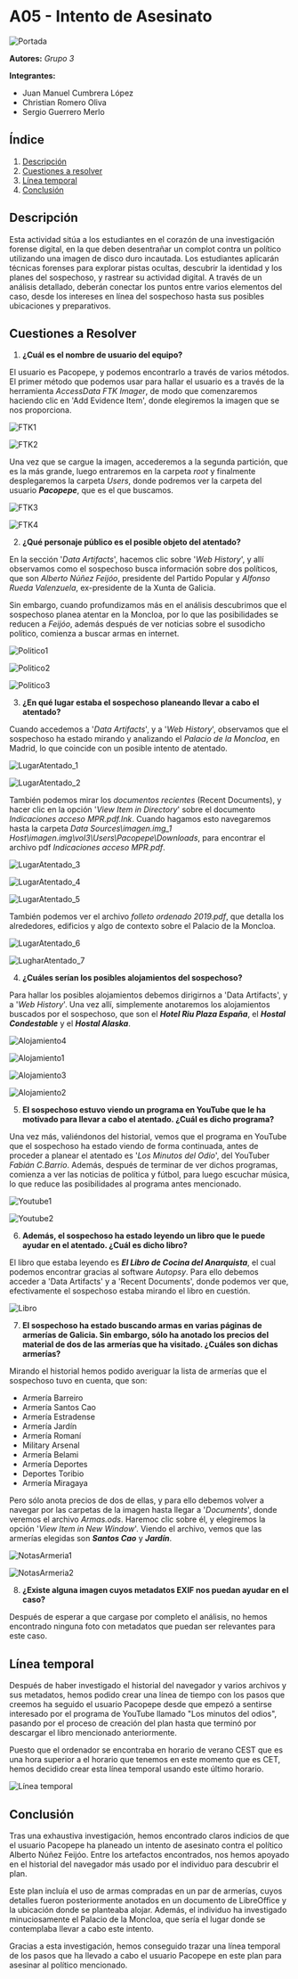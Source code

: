 # A05 - Intento de Asesinato

![Portada](img/portada.png)

**Autores:** *Grupo 3*

**Integrantes:**

- Juan Manuel Cumbrera López
- Christian Romero Oliva
- Sergio Guerrero Merlo

## Índice

1. [Descripción](#descripción)
2. [Cuestiones a resolver](#cuestiones-a-resolver)
3. [Línea temporal](#línea-temporal)
4. [Conclusión](#conclusión)


## Descripción

Esta actividad sitúa a los estudiantes en el corazón de una investigación forense digital, en la que deben desentrañar un complot contra un político utilizando una imagen de disco duro incautada. Los estudiantes aplicarán técnicas forenses para explorar pistas ocultas, descubrir la identidad y los planes del sospechoso, y rastrear su actividad digital. A través de un análisis detallado, deberán conectar los puntos entre varios elementos del caso, desde los intereses en línea del sospechoso hasta sus posibles ubicaciones y preparativos.

## Cuestiones a Resolver

1. **¿Cuál es el nombre de usuario del equipo?**

El usuario es Pacopepe, y podemos encontrarlo a través de varios métodos. El primer método que podemos usar para hallar el usuario es a través de la herramienta *AccessData FTK Imager*, de modo que comenzaremos haciendo clic en 'Add Evidence Item', donde elegiremos la imagen que se nos proporciona.

![FTK1](img/FTK_Add_Evidence.png)

![FTK2](img/FTK_Image.png)

Una vez que se cargue la imagen, accederemos a la segunda partición, que es la más grande, luego entraremos en la carpeta *root* y finalmente desplegaremos la carpeta *Users*, donde podremos ver la carpeta del usuario ***Pacopepe***, que es el que buscamos.

![FTK3](img/FTK_Partition2_Root.png)

![FTK4](img/FTK_Partition2_User_PacoPepe.png)

2. **¿Qué personaje público es el posible objeto del atentado?**

En la sección '*Data Artifacts*', hacemos clic sobre '*Web History*', y allí observamos como el sospechoso busca información sobre dos políticos, que son *Alberto Núñez Feijóo*, presidente del Partido Popular y *Alfonso Rueda Valenzuela*, ex-presidente de la Xunta de Galicia.

Sin embargo, cuando profundizamos más en el análisis descubrimos que el sospechoso planea atentar en la Moncloa, por lo que las posibilidades se reducen a *Feijóo*, además después de ver noticias sobre el susodicho político, comienza a buscar armas en internet.

![Politico1](img/Politico_1.png)

![Politico2](img/Politico_2.png)

![Politico3](img/Politico_3.png)

3. **¿En qué lugar estaba el sospechoso planeando llevar a cabo el atentado?**

Cuando accedemos a '*Data Artifacts*', y a '*Web History*', observamos que el sospechoso ha estado mirando y analizando el *Palacio de la Moncloa*, en Madrid, lo que coincide con un posible intento de atentado.

![LugarAtentado_1](img/LugarAtentado_1.png)

![LugarAtentado_2](img/LugarAtentado_2.png)

También podemos mirar los *documentos recientes* (Recent Documents), y hacer clic en la opción '*View Item in Directory*' sobre el documento *Indicaciones acceso MPR.pdf.Ink*. Cuando hagamos esto navegaremos hasta la carpeta *Data Sources\imagen.img_1 Host\imagen.img\vol3\Users\Pacopepe\Downloads*, para encontrar el archivo pdf *Indicaciones acceso MPR.pdf*.

![LugarAtentado_3](img/LugarAtentado_3.png)

![LugarAtentado_4](img/LugarAtentado_4.png)

![LugarAtentado_5](img/LugarAtentado_5.png)

También podemos ver el archivo *folleto ordenado 2019.pdf*, que detalla los alrededores, edificios y algo de contexto sobre el Palacio de la Moncloa.

![LugarAtentado_6](img/LugarAtentado_6.png)

![LugharAtentado_7](img/LugarAtentado_7.png)

4. **¿Cuáles serían los posibles alojamientos del sospechoso?**

Para hallar los posibles alojamientos debemos dirigirnos a 'Data Artifacts', y a '*Web History*'. Una vez allí, simplemente anotaremos los alojamientos buscados por el sospechoso, que son el ***Hotel Riu Plaza España***, el ***Hostal Condestable*** y el ***Hostal Alaska***.

![Alojamiento4](img/Alojamiento4.png)

![Alojamiento1](img/Alojamiento1.png)

![Alojamiento3](img/Alojamiento3.png)

![Alojamiento2](img/Alojamiento2.png)

5. **El sospechoso estuvo viendo un programa en YouTube que le ha motivado para llevar a cabo el atentado. ¿Cuál es dicho programa?**

Una vez más, valiéndonos del historial, vemos que el programa en YouTube que el sospechoso ha estado viendo de forma continuada, antes de proceder a planear el atentado es '*Los Minutos del Odio*', del YouTuber *Fabián C.Barrio*. Además, después de terminar de ver dichos programas, comienza a ver las noticias de política y fútbol, para luego escuchar música, lo que reduce las posibilidades al programa antes mencionado.

![Youtube1](img/YouTube_1.png)

![Youtube2](img/YouTube_2.png)

6. **Además, el sospechoso ha estado leyendo un libro que le puede ayudar en el atentado. ¿Cuál es dicho libro?**

El libro que estaba leyendo es ***El Libro de Cocina del Anarquista***, el cual podemos encontrar gracias al software *Autopsy*. Para ello debemos acceder a 'Data Artifacts' y a 'Recent Documents', donde podemos ver que, efectivamente el sospechoso estaba mirando el libro en cuestión.

![Libro](img/Vestigio_Libro.png)

7. **El sospechoso ha estado buscando armas en varias páginas de armerías de Galicia. Sin embargo, sólo ha anotado los precios del material de dos de las armerías que ha visitado. ¿Cuáles son dichas armerías?**

Mirando el historial hemos podido averiguar la lista de armerías que el sospechoso tuvo en cuenta, que son:

- Armería Barreiro
- Armería Santos Cao
- Armería Estradense
- Armería Jardín
- Armería Romaní
- Military Arsenal
- Armería Belami
- Armería Deportes
- Deportes Toribio
- Armería Miragaya

Pero sólo anota precios de dos de ellas, y para ello debemos volver a navegar por las carpetas de la imagen hasta llegar a '*Documents*', donde veremos el archivo *Armas.ods*. Haremoc clic sobre él, y elegiremos la opción '*View Item in New Window*'. Viendo el archivo, vemos que las armerías elegidas son ***Santos Cao*** y ***Jardín***.

![NotasArmeria1](img/Notas_Armeria.png)

![NotasArmeria2](img/Notas_Armeria2.png)

8. **¿Existe alguna imagen cuyos metadatos EXIF nos puedan ayudar en el caso?**

Después de esperar a que cargase por completo el análisis, no hemos encontrado ninguna foto con metadatos que puedan ser relevantes para este caso.

## Línea temporal

Después de haber investigado el historial del navegador y varios archivos y sus metadatos, hemos podido crear una línea de tiempo con los pasos que creemos ha seguido el usuario Pacopepe desde que empezó a sentirse interesado por el programa de YouTube llamado "Los minutos del odios", pasando por el proceso de creación del plan hasta que terminó por descargar el libro mencionado anteriormente.

Puesto que el ordenador se encontraba en horario de verano CEST que es una hora superior a el horario que tenemos en este momento que es CET, hemos decidido crear esta línea temporal usando este último horario.

![Línea temporal](img/timeline.png)

## Conclusión

Tras una exhaustiva investigación, hemos encontrado claros indicios de que el usuario Pacopepe ha planeado un intento de asesinato contra el político Alberto Núñez Feijóo. Entre los artefactos encontrados, nos hemos apoyado en el historial del navegador más usado por el individuo para descubrir el plan.

Este plan incluía el uso de armas compradas en un par de armerías, cuyos detalles fueron posteriormente anotados en un documento de LibreOffice y la ubicación donde se planteaba alojar. Además, el individuo ha investigado minuciosamente el Palacio de la Moncloa, que sería el lugar donde se contemplaba llevar a cabo este intento.

Gracias a esta investigación, hemos conseguido trazar una línea temporal de los pasos que ha llevado a cabo el usuario Pacopepe en este plan para asesinar al político mencionado.
